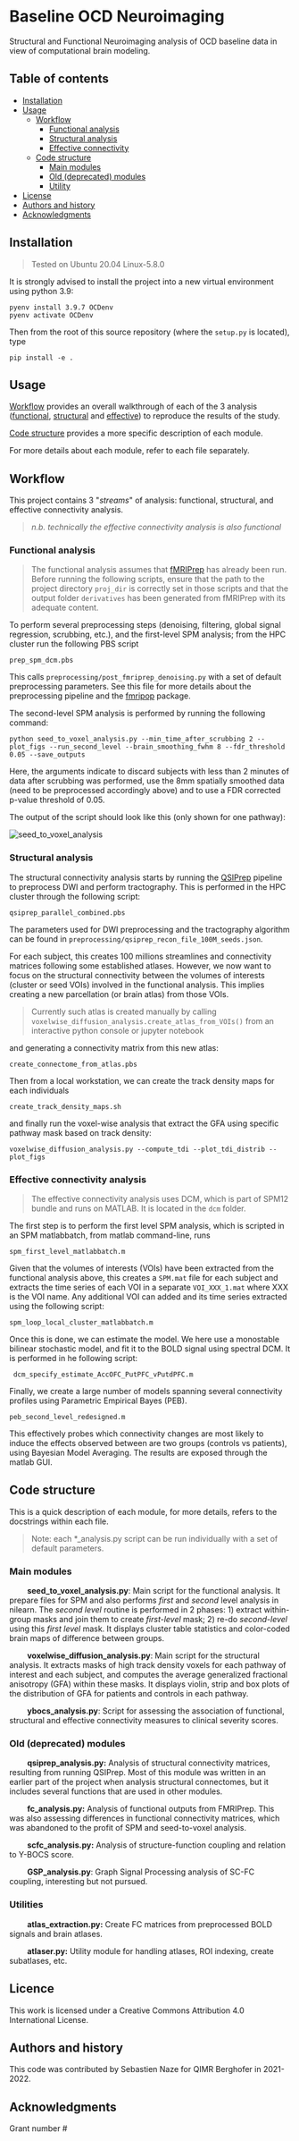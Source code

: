 Baseline OCD Neuroimaging
=========================================
Structural and Functional Neuroimaging analysis of OCD baseline data in view of computational brain modeling.

<!-- dependencies: pybct, h5py, nibabel, nilearn, pandas, scipy, sklearn, statsmodel.
     insert badges instead -->

Table of contents
-----------------
* [Installation](#installation)
* [Usage](#usage)
  - [Workflow](#workflow)
    + [Functional analysis](#functional-analysis)
    + [Structural analysis](#structural-analysis)
    + [Effective connectivity](#effective-connectivity)
  - [Code structure](#code-structure)
    + [Main modules](#main-modules)
    + [Old (deprecated) modules](#old-deprecated-modules)
    + [Utility](#utility)
* [License](#license)
* [Authors and history](#authors-and-history)
* [Acknowledgments](#acknowledgments)

Installation
------------
> Tested on Ubuntu 20.04
> Linux-5.8.0

It is strongly advised to install the project into a new virtual environment using python 3.9:

    pyenv install 3.9.7 OCDenv
    pyenv activate OCDenv

Then from the root of this source repository (where the `setup.py` is located), type

    pip install -e .


Usage
-----

[Workflow](#workflow) provides an overall walkthrough of each of the 3 analysis ([functional](#functional-analysis), [structural](#structural-analysis) and [effective](#effective-analysis)) to reproduce the results of the study.


[Code structure](#code-structure) provides a more specific description of each module.

For more details about each module, refer to each file separately.

## Workflow

This project contains 3 "*streams*" of analysis: functional, structural, and effective connectivity analysis.
> _n.b. technically the effective connectivity analysis is also functional_

### Functional analysis
> The functional analysis assumes that [fMRIPrep](https://github.com/nipreps/fmriprep) has already been run. Before running the following scripts, ensure that the path to the project directory `proj_dir` is correctly set in those scripts and that the output folder `derivatives` has been generated from fMRIPrep with its adequate content.

To perform several preprocessing steps (denoising, filtering, global signal regression, scrubbing, etc.), and the first-level SPM analysis; from the HPC cluster run the following PBS script

    prep_spm_dcm.pbs

This calls `preprocessing/post_fmriprep_denoising.py` with a set of default preprocessing parameters. See this file for more details about the preprocessing pipeline and the [fmripop](https://github.com/brain-modelling-group/fmripop) package.

The second-level SPM analysis is performed by running the following command:

    python seed_to_voxel_analysis.py --min_time_after_scrubbing 2 --plot_figs --run_second_level --brain_smoothing_fwhm 8 --fdr_threshold 0.05 --save_outputs

Here, the arguments indicate to discard subjects with less than 2 minutes of data after scrubbing was performed, use the 8mm spatially smoothed data (need to be preprocessed accordingly above) and to use a FDR corrected p-value threshold of 0.05.

The output of the script should look like this (only shown for one pathway):

![seed_to_voxel_analysis](screenshots/seed_to_voxel_analysis.001.jpeg)


### Structural analysis

The structural connectivity analysis starts by running the [QSIPrep](https://github.com/PennLINC/qsiprep) pipeline to preprocess DWI and perform tractography.
This is performed in the HPC cluster through the following script:

    qsiprep_parallel_combined.pbs

The parameters used for DWI preprocessing and the tractography algorithm can be found in `preprocessing/qsiprep_recon_file_100M_seeds.json`.

For each subject, this creates 100 millions streamlines and connectivity matrices following some established atlases. However, we now want to focus on the structural connectivity between the volumes of interests (cluster or seed VOIs) involved in the functional analysis. This implies creating a new parcellation (or brain atlas) from those VOIs.
> Currently such atlas is created manually by calling `voxelwise_diffusion_analysis.create_atlas_from_VOIs()` from an interactive python console or jupyter notebook


and generating a connectivity matrix from this new atlas:

    create_connectome_from_atlas.pbs

Then from a local workstation, we can create the track density maps for each individuals

    create_track_density_maps.sh

and finally run the voxel-wise analysis that extract the GFA using specific pathway mask based on track density:

    voxelwise_diffusion_analysis.py --compute_tdi --plot_tdi_distrib --plot_figs


### Effective connectivity analysis

> The effective connectivity analysis uses DCM, which is part of SPM12 bundle and runs on MATLAB. It is located in the `dcm` folder.

The first step is to perform the first level SPM analysis, which is scripted in an SPM matlabbatch, from matlab command-line, runs

    spm_first_level_matlabbatch.m

Given that the volumes of interests (VOIs) have been extracted from the functional analysis above, this creates a `SPM.mat` file for each subject and extracts the time series of each VOI in a separate `VOI_XXX_1.mat` where XXX is the VOI name.
Any additional VOI can added and its time series extracted using the following script:

    spm_loop_local_cluster_matlabbatch.m

Once this is done, we can estimate the model. We here use a monostable bilinear stochastic model, and fit it to the BOLD signal using spectral DCM. It is performed in he following script:

     dcm_specify_estimate_AccOFC_PutPFC_vPutdPFC.m

Finally, we create a large number of models spanning several connectivity profiles using Parametric Empirical Bayes (PEB).

    peb_second_level_redesigned.m

This effectively probes which connectivity changes are most likely to induce the effects observed between are two groups (controls vs patients), using Bayesian Model Averaging. The results are exposed through the matlab GUI.



## Code structure


This is a quick description of each module, for more details, refers to the docstrings within each file.

> Note: each *_analysis.py script can be run individually with a set of default parameters.

### Main modules

&ensp;&ensp;&ensp;&ensp; **seed_to_voxel_analysis.py**: Main script for the functional analysis. It prepare files for SPM and also performs _first_ and _second_ level analysis in nilearn. The _second level_ routine is performed in 2 phases: 1) extract within-group masks and join them to create _first-level_ mask; 2) re-do _second-level_ using this _first level_ mask. It displays cluster table statistics and color-coded brain maps of difference between groups.


&ensp;&ensp;&ensp;&ensp; **voxelwise_diffusion_analysis.py**: Main script for the structural analysis. It extracts masks of high track density voxels for each pathway of interest and each subject, and computes the average generalized fractional anisotropy (GFA) within these masks. It displays violin, strip and box plots of the distribution of GFA for patients and controls in each pathway.


  &ensp;&ensp;&ensp;&ensp; **ybocs_analysis.py**: Script for assessing the association of functional, structural and effective connectivity measures to clinical severity scores.

### Old (deprecated) modules

&ensp;&ensp;&ensp;&ensp; **qsiprep_analysis.py:** Analysis of structural connectivity matrices, resulting from running QSIPrep. Most of this module was written in an earlier part of the project when analysis structural connectomes, but it includes several functions that are used in other modules.

&ensp;&ensp;&ensp;&ensp; **fc_analysis.py:** Analysis of functional outputs from FMRIPrep. This was also assessing differences in functional connectivity matrices, which was abandoned to the profit of SPM and seed-to-voxel analysis.

&ensp;&ensp;&ensp;&ensp; **scfc_analysis.py:** Analysis of structure-function coupling and relation to Y-BOCS score.

&ensp;&ensp;&ensp;&ensp; **GSP_analysis.py**: Graph Signal Processing analysis of SC-FC coupling, interesting but not pursued.


### Utilities

&ensp;&ensp;&ensp;&ensp; **atlas_extraction.py:** Create FC matrices from preprocessed BOLD signals and brain atlases.

&ensp;&ensp;&ensp;&ensp; **atlaser.py:** Utility module for handling atlases, ROI indexing, create subatlases, etc.

Licence
-------

This work is licensed under a Creative Commons Attribution 4.0 International License.


Authors and history
-------------------

This code was contributed by Sebastien Naze for QIMR Berghofer in 2021-2022.


Acknowledgments
---------------

Grant number #
